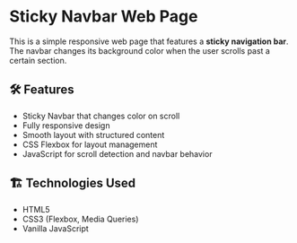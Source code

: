 # Sticky Navbar Web Page

This is a simple responsive web page that features a **sticky navigation bar**. The navbar changes its background color when the user scrolls past a certain section.

## 🛠️ Features

- Sticky Navbar that changes color on scroll
- Fully responsive design
- Smooth layout with structured content
- CSS Flexbox for layout management
- JavaScript for scroll detection and navbar behavior

## 🏗️ Technologies Used

- HTML5
- CSS3 (Flexbox, Media Queries)
- Vanilla JavaScript
